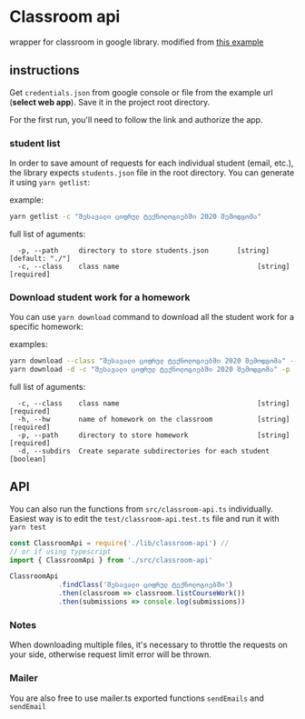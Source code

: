 # Classroom api

wrapper for classroom in google library. modified from [this example](https://developers.google.com/classroom/quickstart/nodejs) 

## instructions
Get `credentials.json` from google console or file from the example url (**select web app**). Save it in the project root directory.

For the first run, you'll need to follow the link and authorize the app.



### student list
In order to save amount of requests for each individual student (email, etc.), the library expects `students.json` file in the root directory. You can generate it using `yarn getlist`:

example:
```bash 
yarn getlist -c "შესავალი ციფრულ ტექნოლოგიებში 2020 შემოდგომა"
```

full list of aguments:
```
  -p, --path     directory to store students.json       [string] [default: "./"]
  -c, --class    class name                                  [string] [required]
```

### Download student work for a homework
You can use `yarn download` command to download all the student work for a specific homework:

examples:
```bash 
yarn download --class "შესავალი ციფრულ ტექნოლოგიებში 2020 შემოდგომა" --path './myHWdir' --hw 'დავალება 1' # ./myHWdir/code.c
yarn download -d -c "შესავალი ციფრულ ტექნოლოგიებში 2020 შემოდგომა" -p './myHWdir' -h 'დავალება 1' # ./myHWdir/mailprefix/code.c
```


full list of aguments:
```
  -c, --class    class name                                  [string] [required]
  -h, --hw       name of homework on the classroom           [string] [required]
  -p, --path     directory to store homework                 [string] [required]
  -d, --subdirs  Create separate subdirectories for each student       [boolean]
```


## API
You can also run the functions from `src/classroom-api.ts` individually. Easiest way is to edit the `test/classroom-api.test.ts` file and run it with `yarn test`
```javascript
const ClassroomApi = require('./lib/classroom-api') // 
// or if using typescript
import { ClassroomApi } from './src/classroom-api'

ClassroomApi
            .findClass('შესავალი ციფრულ ტექნოლოგიებში')
            .then(classroom => classroom.listCourseWork())
            .then(submissions => console.log(submissions))
```


### Notes 
When downloading multiple files, it's necessary to throttle the requests on your side, otherwise request limit error will be thrown.


### Mailer 
You are also free to use mailer.ts exported functions `sendEmails` and `sendEmail`
